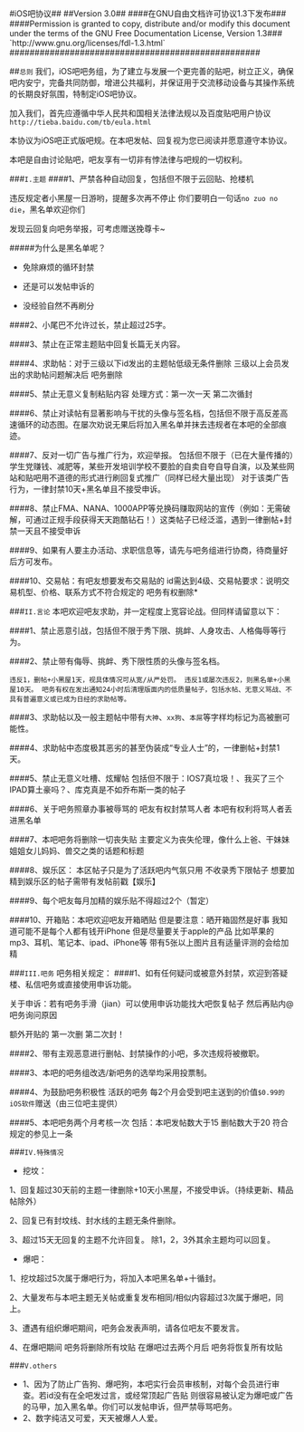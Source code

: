 <markdown>
#iOS吧协议##
##Version 3.0##
####在GNU自由文档许可协议1.3下发布###
####Permission is granted to copy, distribute and/or modify this document under the terms of the GNU Free Documentation License, Version 1.3###
`http://www.gnu.org/licenses/fdl-1.3.html`
##################################################

##`总则`
我们，iOS吧吧务组，为了建立与发展一个更完善的贴吧，树立正义，确保吧内安宁，完备共同防御，增进公共福利，并保证用于交流移动设备与其操作系统的长期良好氛围，特制定iOS吧协议。

加入我们，首先应遵循中华人民共和国相关法律法规以及百度贴吧用户协议
`http://tieba.baidu.com/tb/eula.html`

本协议为iOS吧正式版吧规。在本吧发帖、回复视为您已阅读并愿意遵守本协议。

本吧是自由讨论贴吧，吧友享有一切非有悖法律与吧规的一切权利。

###`I.主题`
####1、严禁各种自动回复，包括但不限于云回贴、抢楼机

违反规定者小黑屋一日游哟，提醒多次再不停止 你们要明白一句话`no zuo no die`，黑名单欢迎你们 

发现云回复向吧务举报，可考虑赠送挽尊卡~

#####为什么是黑名单呢？

* 免除麻烦的循环封禁

* 还是可以发帖申诉的

* 没经验自然不再刷分


####2、小尾巴不允许过长，禁止超过25字。

####3、禁止在正常主题贴中回复长篇无关内容。

####4、求助帖：对于三级以下id发出的主题帖低级无条件删除 三级以上会员发出的求助帖问题解决后 吧务删除

####5、禁止无意义复制粘贴内容
处理方式：第一次一天 第二次循封

####6、禁止对读帖有显著影响与干扰的头像与签名档，包括但不限于高反差高速循环的动态图。在屡次劝说无果后将加入黑名单并抹去违规者在本吧的全部痕迹。

####7、反对一切广告与推广行为，欢迎举报。
包括但不限于（已在大量传播的）学生党赚钱、减肥等，某些开发培训学校不要脸的自卖自夸自导自演，以及某些网站和贴吧用不道德的形式进行刷回复式推广（同样已经大量出现）
对于该类广告行为，一律封禁10天+黑名单且不接受申诉。

####8、禁止FMA、NANA、1000APP等兑换码赚取网站的宣传（例如：无需破解，可通过正规手段获得天天跑酷钻石！）这类帖子已经泛滥，遇到一律删帖+封禁一天且不接受申诉

####9、如果有人要主办活动、求职信息等，请先与吧务组进行协商，待商量好后方可发布。

####10、交易帖：有吧友想要发布交易贴的 id需达到4级、交易帖要求：说明交易机型、价格、联系方式不符合规定的 吧务有权删除* 

###`II.言论`
本吧欢迎吧友求助，并一定程度上宽容论战。但同样请留意以下：

####1、禁止恶意引战，包括但不限于秀下限、挑衅、人身攻击、人格侮辱等行为。

####2、禁止带有侮辱、挑衅、秀下限性质的头像与签名档。

`违反1，删帖+小黑屋1天，视具体情况可从宽/从严处罚。
违反1或屡次违反2，则黑名单+小黑屋10天。
吧务有权在发出通知24小时后清理版面内的低质量帖子，包括水帖、无意义骂战、不具有普遍意义或已成为日经的求助帖等。`

####3、求助帖以及一般主题帖中带有`大神`、`xx狗`、`本屌`等字样均标记为高被删可能性。

####4、求助帖中态度极其恶劣的甚至伪装成“专业人士”的，一律删帖+封禁1天。

####5、禁止无意义吐槽、炫耀帖
包括但不限于：IOS7真垃圾！、我买了三个IPAD算土豪吗？、库克真是不如乔布斯一类的帖子

####6、关于吧务照章办事被辱骂的 吧友有权封禁骂人者 本吧有权利将骂人者丢进黑名单

####7、本吧吧务将删除一切丧失贴 主要定义为丧失伦理，像什么上爸、干妹妹姐姐女儿妈妈、兽交之类的话题和标题

####8、娱乐区： 本区帖子只是为了活跃吧内气氛只用 不收录秀下限帖子 想要加精到娱乐区的帖子需带有发帖前戳【娱乐】

####9、每个吧友每月加精的娱乐贴不得超过2个（暂定）

####10、开箱贴：本吧欢迎吧友开箱晒贴 但是要注意：晒开箱固然是好事 我知道可能不是每个人都有钱开iPhone 但是尽量要关于apple的产品 比如苹果的mp3、耳机、笔记本、ipad、iPhone等 带有5张以上图片且有适量评测的会给加精

###`III.吧务`
吧务相关规定：
####1、如有任何疑问或被意外封禁，欢迎到答疑楼、私信吧务或直接使用申诉功能。

关于申诉：若有吧务手滑（jian）可以使用申诉功能找大吧恢复帖子 然后再贴内@吧务询问原因

额外开贴的 第一次删 第二次封！

####2、带有主观恶意进行删帖、封禁操作的小吧，多次违规将被撤职。

####3、本吧的吧务组改选/新吧务的选举均采用投票制。

####4、为鼓励吧务积极性 活跃的吧务 每2个月会受到吧主送到的价值`$0.99的iOS软件`赠送（由三位吧主提供）

####5、本吧吧务两个月考核一次 包括：本吧发帖数大于15 删帖数大于20 符合规定的参见上一条

###`IV.特殊情况`
* 挖坟：

1、回复超过30天前的主题一律删除+10天小黑屋，不接受申诉。（持续更新、精品帖除外）

2、回复已有封坟线、封水线的主题无条件删除。

3、超过15天无回复的主题不允许回复。
除1，2，3外其余主题均可以回复。

* 爆吧：

1、挖坟超过5次属于爆吧行为，将加入本吧黑名单+十循封。

2、大量发布与本吧主题无关帖或重复发布相同/相似内容超过3次属于爆吧，同上。

3、遭遇有组织爆吧期间，吧务会发表声明，请各位吧友不要发言。

4、在爆吧期间 吧务将删除所有坟贴 在爆吧过去两个月后 吧务将恢复所有坟贴

###`V.others`
* 1、因为了防止广告狗、爆吧狗，本吧实行会员审核制，对每个会员进行审查。若id没有在全吧发过言，或经常顶起广告贴 则很容易被认定为爆吧或广告的马甲，加入黑名单。你们可以发帖申诉，但严禁辱骂吧务。
* 2、数字纯洁又可爱，天天被爆人人爱。
